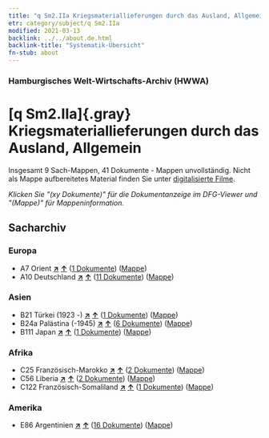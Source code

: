 ```yaml
---
title: "q Sm2.IIa Kriegsmateriallieferungen durch das Ausland, Allgemein"
etr: category/subject/q Sm2.IIa
modified: 2021-03-13
backlink: ../../about.de.html
backlink-title: "Systematik-Übersicht"
fn-stub: about
---
```


### Hamburgisches Welt-Wirtschafts-Archiv (HWWA)
# [q Sm2.IIa]{.gray}&#8201; Kriegsmateriallieferungen durch das Ausland, Allgemein&#160; 




Insgesamt 9 Sach-Mappen, 41 Dokumente - Mappen unvollständig.
Nicht als Mappe aufbereitetes Material finden Sie unter [digitalisierte Filme](/film/h1_sh).

_Klicken Sie "(xy Dokumente)" für die Dokumentanzeige im DFG-Viewer und "(Mappe)" für Mappeninformation._

## Sacharchiv




### Europa

- A7 Orient [**&nearr;**](../../../geo/i/140902/about.de.html "Orient (alle Mappen)") [**&uarr;**](../../../geo/about.de.html#A7 "Ländersystematik") (<a href="https://pm20.zbw.eu/dfgview/sh/140902,145943" title="über: Orient : Kriegsmateriallieferungen durch das Ausland, Allgemein" target="_blank">1 Dokumente</a>) ([Mappe](../../../../folder/sh/1409xx/140902/1459xx/145943/about.de.html))
- A10 Deutschland [**&nearr;**](../../../geo/i/126128/about.de.html "Deutschland (alle Mappen)") [**&uarr;**](../../../geo/about.de.html#A10 "Ländersystematik") (<a href="https://pm20.zbw.eu/dfgview/sh/126128,145943" title="über: Deutschland : Kriegsmateriallieferungen durch das Ausland, Allgemein" target="_blank">11 Dokumente</a>) ([Mappe](../../../../folder/sh/1261xx/126128/1459xx/145943/about.de.html))

### Asien

- B21 Türkei (1923 -) [**&nearr;**](../../../geo/i/141111/about.de.html "Türkei (1923 -) (alle Mappen)") [**&uarr;**](../../../geo/about.de.html#B21 "Ländersystematik") (<a href="https://pm20.zbw.eu/dfgview/sh/141111,145943" title="über: Türkei (1923 -) : Kriegsmateriallieferungen durch das Ausland, Allgemein" target="_blank">1 Dokumente</a>) ([Mappe](../../../../folder/sh/1411xx/141111/1459xx/145943/about.de.html))
- B24a Palästina (-1945) [**&nearr;**](../../../geo/i/141115/about.de.html "Palästina (-1945) (alle Mappen)") [**&uarr;**](../../../geo/about.de.html#B24a "Ländersystematik") (<a href="https://pm20.zbw.eu/dfgview/sh/141115,145943" title="über: Palästina (-1945) : Kriegsmateriallieferungen durch das Ausland, Allgemein" target="_blank">6 Dokumente</a>) ([Mappe](../../../../folder/sh/1411xx/141115/1459xx/145943/about.de.html))
- B111 Japan [**&nearr;**](../../../geo/i/141272/about.de.html "Japan (alle Mappen)") [**&uarr;**](../../../geo/about.de.html#B111 "Ländersystematik") (<a href="https://pm20.zbw.eu/dfgview/sh/141272,145943" title="über: Japan : Kriegsmateriallieferungen durch das Ausland, Allgemein" target="_blank">1 Dokumente</a>) ([Mappe](../../../../folder/sh/1412xx/141272/1459xx/145943/about.de.html))

### Afrika

- C25 Französisch-Marokko [**&nearr;**](../../../geo/i/141358/about.de.html "Französisch-Marokko (alle Mappen)") [**&uarr;**](../../../geo/about.de.html#C25 "Ländersystematik") (<a href="https://pm20.zbw.eu/dfgview/sh/141358,145943" title="über: Französisch-Marokko : Kriegsmateriallieferungen durch das Ausland, Allgemein" target="_blank">2 Dokumente</a>) ([Mappe](../../../../folder/sh/1413xx/141358/1459xx/145943/about.de.html))
- C56 Liberia [**&nearr;**](../../../geo/i/141405/about.de.html "Liberia (alle Mappen)") [**&uarr;**](../../../geo/about.de.html#C56 "Ländersystematik") (<a href="https://pm20.zbw.eu/dfgview/sh/141405,145943" title="über: Liberia : Kriegsmateriallieferungen durch das Ausland, Allgemein" target="_blank">2 Dokumente</a>) ([Mappe](../../../../folder/sh/1414xx/141405/1459xx/145943/about.de.html))
- C122 Französisch-Somaliland [**&nearr;**](../../../geo/i/141479/about.de.html "Französisch-Somaliland (alle Mappen)") [**&uarr;**](../../../geo/about.de.html#C122 "Ländersystematik") (<a href="https://pm20.zbw.eu/dfgview/sh/141479,145943" title="über: Französisch-Somaliland : Kriegsmateriallieferungen durch das Ausland, Allgemein" target="_blank">1 Dokumente</a>) ([Mappe](../../../../folder/sh/1414xx/141479/1459xx/145943/about.de.html))

### Amerika

- E86 Argentinien [**&nearr;**](../../../geo/i/141692/about.de.html "Argentinien (alle Mappen)") [**&uarr;**](../../../geo/about.de.html#E86 "Ländersystematik") (<a href="https://pm20.zbw.eu/dfgview/sh/141692,145943" title="über: Argentinien : Kriegsmateriallieferungen durch das Ausland, Allgemein" target="_blank">16 Dokumente</a>) ([Mappe](../../../../folder/sh/1416xx/141692/1459xx/145943/about.de.html))


